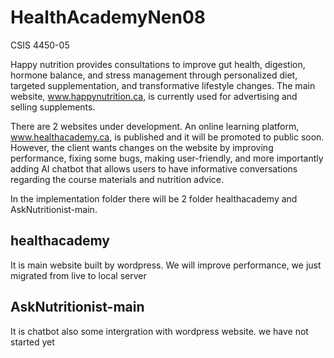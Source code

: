 # HealthAcademyNen08
CSIS 4450-05

Happy nutrition provides consultations to improve gut health, digestion, hormone balance, and stress management through personalized diet, targeted supplementation, and transformative lifestyle changes. The main website, www.happynutrition.ca, is currently used for advertising and selling supplements.

There are 2 websites under development. An online learning platform, www.healthacademy.ca, is published and it will be promoted to public soon. However, the client wants changes on the website by improving performance, fixing some bugs, making user-friendly, and more importantly adding AI chatbot that allows users to have informative conversations regarding the course materials and nutrition advice. 

In the implementation folder there will be 2 folder healthacademy and AskNutritionist-main. 

## healthacademy

It is main website built by wordpress. We will improve performance, we just migrated from live to local server

## AskNutritionist-main

It is chatbot also some intergration with wordpress website. we have not started yet